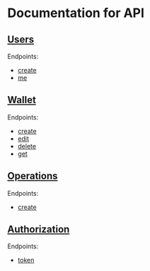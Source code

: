 # Documentation for API

## [Users](./users/README.md)
Endpoints:
- [create](./users/create.md) 
- [me](./users/me.md)

## [Wallet](./wallet/README.md)
Endpoints:
- [create](./wallet/create.md)
- [edit](./wallet/edit.md)
- [delete](./wallet/delete.md)
- [get](./wallet/get.md)

## [Operations](./operations/README.md)
Endpoints:
- [create](./operations/create.md)

## [Authorization](./authorization/README.md)
Endpoints:
- [token](./authorization/token.md)
